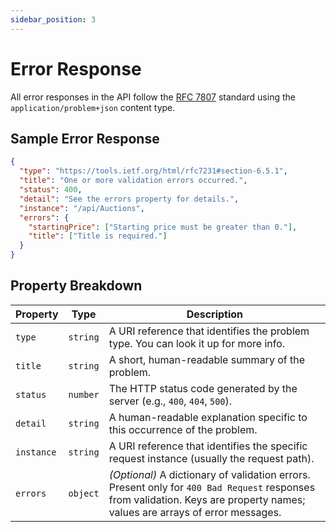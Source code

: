 ```yaml
---
sidebar_position: 3
---
```


# Error Response

All error responses in the API follow the [RFC 7807](https://datatracker.ietf.org/doc/html/rfc7807) standard using the `application/problem+json` content type.

## Sample Error Response

```json
{
  "type": "https://tools.ietf.org/html/rfc7231#section-6.5.1",
  "title": "One or more validation errors occurred.",
  "status": 400,
  "detail": "See the errors property for details.",
  "instance": "/api/Auctions",
  "errors": {
    "startingPrice": ["Starting price must be greater than 0."],
    "title": ["Title is required."]
  }
}
```

## Property Breakdown

| Property  | Type     | Description |
|-----------|----------|-------------|
| `type`    | `string` | A URI reference that identifies the problem type. You can look it up for more info. |
| `title`   | `string` | A short, human-readable summary of the problem. |
| `status`  | `number` | The HTTP status code generated by the server (e.g., `400`, `404`, `500`). |
| `detail`  | `string` | A human-readable explanation specific to this occurrence of the problem. |
| `instance`| `string` | A URI reference that identifies the specific request instance (usually the request path). |
| `errors`  | `object` | *(Optional)* A dictionary of validation errors. Present only for `400 Bad Request` responses from validation. Keys are property names; values are arrays of error messages. |
